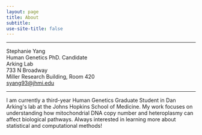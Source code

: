 ```yaml
---
layout: page
title: About
subtitle: 
use-site-title: false
---
```

------------------------------
Stephanie Yang    
Human Genetics PhD. Candidate   
Arking Lab  
733 N Broadway   
Miller Research Building, Room 420  
syang93@jhmi.edu  
<hr>
I am currently a third-year Human Genetics Graduate Student in Dan Arking's lab at the Johns Hopkins School of Medicine.  My work focuses on understanding how mitochondrial DNA copy number and heteroplasmy can affect biological pathways.  Always interested in learning more about statistical and computational methods!
